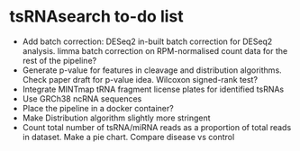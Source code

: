 # tsRNAsearch to-do list

* Add batch correction: DESeq2 in-built batch correction for DESeq2 analysis. limma batch correction on RPM-normalised count data for the rest of the pipeline?
* Generate p-value for features in cleavage and distribution algorithms. Check paper draft for p-value idea. Wilcoxon signed-rank test?
* Integrate MINTmap tRNA fragment license plates for identified tsRNAs
* Use GRCh38 ncRNA sequences
* Place the pipeline in a docker container?
* Make Distribution algorithm slightly more stringent
* Count total number of tsRNA/miRNA reads as a proportion of total reads in dataset. Make a pie chart. Compare disease vs control
